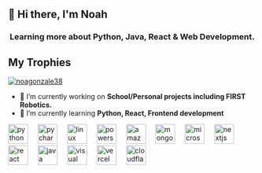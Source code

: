 ## 👋 Hi there, I'm Noah
<h3 align="center">Learning more about Python, Java, React & Web Development.</h3>

<h2>My Trophies</h2>  
<p align="left"> <a href="https://github.com/ryo-ma/github-profile-trophy"><img src="https://github-profile-trophy.vercel.app/?username=noagonzale38&theme=onedark" alt="noagonzale38" /></a> </p>


- 🔭 I’m currently working on **School/Personal projects including FIRST Robotics.**
- 🌱 I’m currently learning **Python, React, Frontend development**
<div align="left">
  <img src="https://img.shields.io/badge/Python-3776AB?logo=python&logoColor=white&style=for-the-badge" height="40" alt="python logo"  />
  <img width="12" />
  <img src="https://img.shields.io/badge/PyCharm-000000?logo=pycharm&logoColor=white&style=for-the-badge" height="40" alt="pycharm logo"  />
  <img width="12" />
  <img src="https://img.shields.io/badge/Linux-FCC624?logo=linux&logoColor=black&style=for-the-badge" height="40" alt="linux logo"  />
  <img width="12" />
  <img src="https://img.shields.io/badge/PowerShell-5391FE?logo=powershell&logoColor=black&style=for-the-badge" height="40" alt="powershell logo"  />
  <img width="12" />
  <img src="https://img.shields.io/badge/Amazon%20S3-FF9900?style=for-the-badge&logo=amazons3&logoColor=white" height="40" alt="amazon s3 logo" />
  <img width="12" />
  <img src="https://img.shields.io/badge/MongoDB-%234ea94b.svg?style=for-the-badge&logo=mongodb&logoColor=white" height="40" alt="mongodb logo" />
  <img width="12" />
  <img src="https://img.shields.io/badge/Microsoft_Learn-258ffa?style=for-the-badge&logo=microsoft&logoColor=white" height="40" alt="microsoft learn logo" />
  <img width="12" />
  <img src="https://img.shields.io/badge/Next-black?style=for-the-badge&logo=next.js&logoColor=white" height="40" alt="nextjs logo" />
  <img width="12" />
  <img src="https://img.shields.io/badge/react-%2320232a.svg?style=for-the-badge&logo=react&logoColor=%2361DAFB" height="40" alt="react logo" />
  <img width="12" />
  <img src="https://img.shields.io/badge/java-%23ED8B00.svg?style=for-the-badge&logo=openjdk&logoColor=white" height="40" alt="java logo" />
  <img width="12" />
  <img src="https://img.shields.io/badge/Visual%20Studio%20Code-0078d7.svg?style=for-the-badge&logo=visual-studio-code&logoColor=white" height="40" alt="visual studio code" />
  <img width="12" />
  <img src="https://img.shields.io/badge/vercel-%23000000.svg?style=for-the-badge&logo=vercel&logoColor=white" height="40" alt="vercel" />
  <img width="12" />
  <img src="https://img.shields.io/badge/Cloudflare-F38020?style=for-the-badge&logo=Cloudflare&logoColor=white" height="40" alt="cloudflare" />
  <img width="12" />
  
</div>

